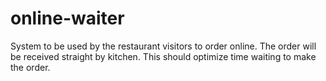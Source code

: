 # online-waiter
System to be used by the restaurant visitors to order online. The order will be received straight by kitchen. 
This should optimize time waiting to make the order.
